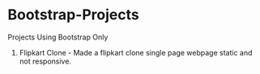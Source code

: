 # Bootstrap-Projects
Projects Using Bootstrap Only 


1. Flipkart Clone - Made a flipkart clone single page webpage static and not responsive.

